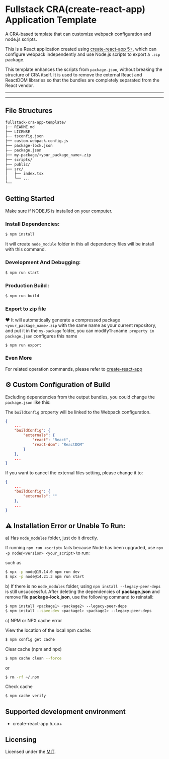 # Fullstack CRA(create-react-app) Application Template


A CRA-based template that can customize webpack configuration and node.js scripts.


This is a React application created using [create-react-app 5+](https://create-react-app.dev/), which can configure webpack independently and use Node.js scripts to export a `.zip` package.

This template enhances the scripts from `package.json`, without breaking the structure of CRA itself. It is used to remove the external React and ReactDOM libraries so that the bundles are completely separated from the React vendor.


---


* * *

## File Structures


```sh
fullstack-cra-app-template/
├── README.md
├── LICENSE
├── tsconfig.json
├── custom.webpack.config.js
├── package-lock.json
├── package.json
├── my-package/<your_package_name>.zip
├── scripts/
├── public/
├── src/
│   ├── index.tsx
│   └── ...
└──
```



## Getting Started

Make sure if NODEJS is installed on your computer.

### Install  Dependencies:

```sh
$ npm install
```
It will create `node_module` folder in this all dependency files will be install with this command.


### Development And Debugging:

```sh
$ npm run start
```


### Production Build :

```sh
$ npm run build 
```


### Export to zip file

♥️ It will automatically generate a compressed package `<your_package_name>.zip` with the same name as your current repository, and put it in the `my-package` folder, you can modify` The `name` property in package.json` configures this name

```sh
$ npm run export
```

### Even More


For related operation commands, please refer to [create-react-app](https://create-react-app.dev/)


## ⚙️ Custom Configuration of Build

Excluding dependencies from the output bundles, you could change the `package.json` like this:

The `buildConfig` property will be linked to the Webpack configuration.

```json
{
    ...
    "buildConfig": {
        "externals": {
            "react": "React",
            "react-dom": "ReactDOM"
        }
    },
    ...
}
```

If you want to cancel the external files setting, please change it to:

```json
{
    ...
    "buildConfig": {
        "externals": ""
    },
    ...
}
```


## ⚠️ Installation Error or Unable To Run:


a) Has `node_modules` folder, just do it directly.

If running `npm run <script>` fails because Node has been upgraded, use `npx -p node@<version> <your_script>` to run:

such as

```sh
$ npx -p node@15.14.0 npm run dev
$ npx -p node@14.21.3 npm run start
```




b) If there is no `node_modules` folder, using `npm install --legacy-peer-deps` is still unsuccessful. After deleting the dependencies of **package.json** and remove file **package-lock.json**, use the following command to reinstall:

```sh
$ npm install <package1> <package2> --legacy-peer-deps
$ npm install --save-dev <package1> <package2> --legacy-peer-deps
```


c) NPM or NPX cache error

View the location of the local npm cache:
```sh
$ npm config get cache
```

Clear cache (npm and npx)
```sh
$ npm cache clean --force
```

or

```sh
$ rm -rf ~/.npm
```

Check cache
```sh
$ npm cache verify
```



## Supported development environment

- create-react-app 5.x.x+


## Licensing

Licensed under the [MIT](https://opensource.org/licenses/MIT).


